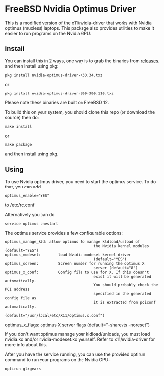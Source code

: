 # FreeBSD Nvidia Optimus Driver

This is a modified version of the x11/nvidia-driver that works with Nvidia
optimus (muxless) laptops. This package also provides utilities to make it
easier to run programs on the Nvidia GPU.

## Install

You can install this in 2 ways, one way is to grab the binaries from
[releases](https://github.com/pouya-eghbali/freebsd-nvidia-optimus/releases).
and then install using pkg:

	pkg install nvidia-optimus-driver-430.34.txz

or

	pkg install nvidia-optimus-driver-390-390.116.txz

Please note these binaries are built on FreeBSD 12.

To build this on your system, you should clone this repo (or download the source)
then do:

	make install

or

	make package

and then install using pkg.

## Using

To use Nvidia optimus driver, you need to start the optimus service.
To do that, you can add
	
	optimus_enable="YES"

to /etc/rc.conf

Alternatively you can do

	service optimus onestart

The optimus service provides a few configurable options:

	optimus_manage_kld: allow optimus to manage kldload/unload of
											the Nvidia kernel modules (default="YES")
	optimus_modeset: 		load Nvidia modeset kernel driver
											(default="YES")
	optimus_screen:			Screen number for running the optimus X
											server (default="8")
	optimus_x_conf:			Config file to use for X. If this doesn't
											exist it will be generated automatically.
											You should probably check the PCI address
											specified in the generated config file as
											it is extracted from pciconf automatically.
											(default="/usr/local/etc/X11/optimus.x.conf")
  optimus_x_flags:		optimus X server flags
											(default="-sharevts -noreset")

If you don't want optimus manage your kldload/unloads, you must
load nvidia.ko and/or nvidia-modeset.ko yourself.
Refer to x11/nvidia-driver for more info about this.

After you have the service running, you can use the provided
optirun command to run your programs on the Nvidia GPU:

	optirun glxgears

